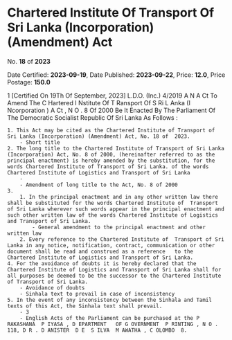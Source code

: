 # Chartered Institute Of Transport Of Sri Lanka (Incorporation) (Amendment) Act

No. **18** of **2023**

Date Certified: **2023-09-19**, Date Published: **2023-09-22**, Price: **12.0**, Price Postage: **150.0**

1
[Certified On 19Th Of September, 2023]
L.D.O. (Inc.) 4/2019
A N   A Ct   To   Amend   The  C Hartered  I Nstitute   Of  T Ransport   Of S Ri  L Anka  (I Ncorporation ) A Ct , N O . 8  Of  2000
Be It  Enacted By The Parliament Of The Democratic Socialist Republic Of Sri Lanka As Follows :

    1. This Act may be cited as the Chartered Institute of Transport of Sri Lanka (Incorporation) (Amendment) Act, No. 18 of  2023.
        - Short title
    2. The long title to the Chartered Institute of Transport of Sri Lanka (Incorporation) Act, No. 8 of 2000, (hereinafter referred to as the principal enactment) is hereby amended by the substitution, for the words Chartered Institute of Transport of Sri Lanka. of the words Chartered Institute of Logistics and Transport of Sri Lanka
        - 
        - Amendment of long title to the Act, No. 8 of 2000
    3. 
        1. In the principal enactment and in any other written law there shall be substituted for the words Chartered Institute of  Transport of Sri Lanka wherever such words appear in the principal enactment and such other written law of the words Chartered Institute of Logistics and Transport of Sri Lanka.
            - General amendment to the principal enactment and other written law
        2. Every reference to the Chartered Institute of  Transport of Sri Lanka in any notice, notification, contract, communication or other document shall be read and construed as a reference   to the   Chartered Institute of Logistics and Transport of Sri Lanka.
    4. For the avoidance of doubts it is hereby declared that the Chartered Institute of Logistics and Transport of Sri Lanka shall for all purposes be deemed to be the successor to the Chartered Institute of Transport of Sri Lanka.
        - Avoidance of doubts
        - Sinhala text to prevail in case of inconsistency
    5. In the event of any inconsistency between the Sinhala and Tamil texts of this Act, the Sinhala text shall prevail.
        - 3
        - English Acts of the Parliament can be purchased at the P RAKASHANA  P IYASA , D EPARTMENT   OF G OVERNMENT  P RINTING , N O . 118, D R . D ANISTER  D E  S ILVA  M AWATHA , C OLOMBO  8.
